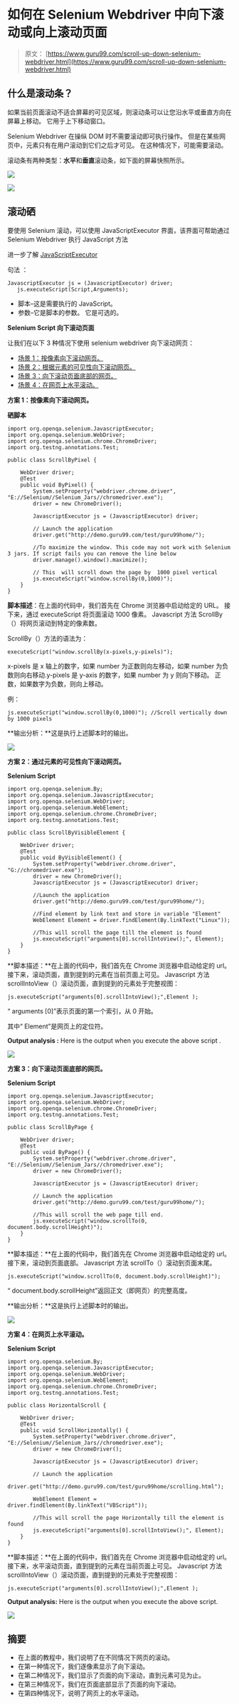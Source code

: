 # 如何在 Selenium Webdriver 中向下滚动或向上滚动页面

> 原文： [https://www.guru99.com/scroll-up-down-selenium-webdriver.html](https://www.guru99.com/scroll-up-down-selenium-webdriver.html)

## 什么是滚动条？

如果当前页面滚动不适合屏幕的可见区域，则滚动条可以让您沿水平或垂直方向在屏幕上移动。 它用于上下移动窗口。

Selenium Webdriver 在操纵 DOM 时不需要滚动即可执行操作。 但是在某些网页中，元素只有在用户滚动到它们之后才可见。 在这种情况下，可能需要滚动。

滚动条有两种类型：**水平**和**垂直**滚动条，如下面的屏幕快照所示。

![](img/439bf216dc32b0223412dfe6b868ecba.png)

![](img/0d0fa771f921d9e38e41ad1556c90c0f.png)

## 滚动硒

要使用 Selenium 滚动，可以使用 JavaScriptExecutor 界面，该界面可帮助通过 Selenium Webdriver 执行 JavaScript 方法

进一步了解 [JavaScriptExecutor](/execute-javascript-selenium-webdriver.html)

句法 ：

```
JavascriptExecutor js = (JavascriptExecutor) driver;  
   js.executeScript(Script,Arguments);
```

*   脚本–这是需要执行的 JavaScript。
*   参数–它是脚本的参数。 它是可选的。

**Selenium Script 向下滚动页面**

让我们在以下 3 种情况下使用 selenium webdriver 向下滚动网页：

*   [场景 1：按像素向下滚动网页。](#1)
*   [场景 2：根据元素的可见性向下滚动网页。](#2)
*   [场景 3：向下滚动页面底部的网页。](#3)
*   [场景 4：在网页上水平滚动。](#4)

**方案 1：按像素向下滚动网页。**

**硒脚本**

```
import org.openqa.selenium.JavascriptExecutor;
import org.openqa.selenium.WebDriver;
import org.openqa.selenium.chrome.ChromeDriver;
import org.testng.annotations.Test;

public class ScrollByPixel {

    WebDriver driver;
    @Test
    public void ByPixel() {
        System.setProperty("webdriver.chrome.driver", "E://Selenium//Selenium_Jars//chromedriver.exe");
        driver = new ChromeDriver();

        JavascriptExecutor js = (JavascriptExecutor) driver;

        // Launch the application		
        driver.get("http://demo.guru99.com/test/guru99home/");

        //To maximize the window. This code may not work with Selenium 3 jars. If script fails you can remove the line below		
        driver.manage().window().maximize();

        // This  will scroll down the page by  1000 pixel vertical		
        js.executeScript("window.scrollBy(0,1000)");
    }
}

```

**脚本描述**：在上面的代码中，我们首先在 Chrome 浏览器中启动给定的 URL。 接下来，通过 executeScript 将页面滚动 1000 像素。 Javascript 方法 ScrollBy（）将网页滚动到特定的像素数。

ScrollBy（）方法的语法为：

```
executeScript("window.scrollBy(x-pixels,y-pixels)");
```

x-pixels 是 x 轴上的数字，如果 number 为正数则向左移动，如果 number 为负数则向右移动.y-pixels 是 y-axis 的数字，如果 number 为 y 则向下移动。 正数，如果数字为负数，则向上移动。

例：

```
js.executeScript("window.scrollBy(0,1000)"); //Scroll vertically down by 1000 pixels		
```

**输出分析：**这是执行上述脚本时的输出。

![](img/95a32e0c312931cc5ae6eea379985e26.png)

**方案 2：通过元素的可见性向下滚动网页。**

**Selenium Script**

```
import org.openqa.selenium.By;
import org.openqa.selenium.JavascriptExecutor;
import org.openqa.selenium.WebDriver;
import org.openqa.selenium.WebElement;
import org.openqa.selenium.chrome.ChromeDriver;
import org.testng.annotations.Test;

public class ScrollByVisibleElement {

    WebDriver driver;
    @Test
    public void ByVisibleElement() {
        System.setProperty("webdriver.chrome.driver", "G://chromedriver.exe");
        driver = new ChromeDriver();
        JavascriptExecutor js = (JavascriptExecutor) driver;

        //Launch the application		
        driver.get("http://demo.guru99.com/test/guru99home/");

        //Find element by link text and store in variable "Element"        		
        WebElement Element = driver.findElement(By.linkText("Linux"));

        //This will scroll the page till the element is found		
        js.executeScript("arguments[0].scrollIntoView();", Element);
    }
}

```

**脚本描述：**在上面的代码中，我们首先在 Chrome 浏览器中启动给定的 url。 接下来，滚动页面，直到提到的元素在当前页面上可见。 Javascript 方法 scrollIntoView（）滚动页面，直到提到的元素处于完整视图：

```
js.executeScript("arguments[0].scrollIntoView();",Element );	
```

“ arguments [0]”表示页面的第一个索引，从 0 开始。

其中“ Element”是网页上的定位符。

**Output analysis :** Here is the output when you execute the above script .

![](img/4502321f50401ea543ff9f7314719dc5.png)

**方案 3：向下滚动页面底部的网页。**

**Selenium Script**

```
import org.openqa.selenium.JavascriptExecutor;
import org.openqa.selenium.WebDriver;
import org.openqa.selenium.chrome.ChromeDriver;
import org.testng.annotations.Test;

public class ScrollByPage {

    WebDriver driver;
    @Test
    public void ByPage() {
        System.setProperty("webdriver.chrome.driver", "E://Selenium//Selenium_Jars//chromedriver.exe");
        driver = new ChromeDriver();

        JavascriptExecutor js = (JavascriptExecutor) driver;

        // Launch the application		
        driver.get("http://demo.guru99.com/test/guru99home/");

        //This will scroll the web page till end.		
        js.executeScript("window.scrollTo(0, document.body.scrollHeight)");
    }
}

```

**脚本描述：**在上面的代码中，我们首先在 Chrome 浏览器中启动给定的 url。 接下来，滚动到页面底部。 Javascript 方法 scrollTo（）滚动到页面末尾。

```
js.executeScript("window.scrollTo(0, document.body.scrollHeight)");		
```

“ document.body.scrollHeight”返回正文（即网页）的完整高度。

**输出分析：**这是执行上述脚本时的输出。

[![](img/39aa261e6da104eb97b97147d817bdab.png) ](/images/1/120817_0811_ScrollUPorD5.png) 

**方案 4：在网页上水平滚动。**

**Selenium Script**

```
import org.openqa.selenium.By;
import org.openqa.selenium.JavascriptExecutor;
import org.openqa.selenium.WebDriver;
import org.openqa.selenium.WebElement;
import org.openqa.selenium.chrome.ChromeDriver;
import org.testng.annotations.Test;

public class HorizontalScroll {

    WebDriver driver;
    @Test
    public void ScrollHorizontally() {
        System.setProperty("webdriver.chrome.driver", "E://Selenium//Selenium_Jars//chromedriver.exe");
        driver = new ChromeDriver();

        JavascriptExecutor js = (JavascriptExecutor) driver;

        // Launch the application		
        driver.get("http://demo.guru99.com/test/guru99home/scrolling.html");

        WebElement Element = driver.findElement(By.linkText("VBScript"));

        //This will scroll the page Horizontally till the element is found		
        js.executeScript("arguments[0].scrollIntoView();", Element);
    }
}

```

**脚本描述：**在上面的代码中，我们首先在 Chrome 浏览器中启动给定的 url。 接下来，水平滚动页面，直到提到的元素在当前页面上可见。 Javascript 方法 scrollIntoView（）滚动页面，直到提到的元素处于完整视图：

```
js.executeScript("arguments[0].scrollIntoView();",Element );
```

**Output analysis:** Here is the output when you execute the above script.

![](img/dec97486fe744abc52013d7e7d0bb36d.png)

## 摘要

*   在上面的教程中，我们说明了在不同情况下网页的滚动。
*   在第一种情况下，我们逐像素显示了向下滚动。
*   在第二种情况下，我们显示了页面的向下滚动，直到元素可见为止。
*   在第三种情况下，我们在页面底部显示了页面的向下滚动。
*   在第四种情况下，说明了网页上的水平滚动。